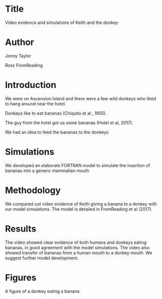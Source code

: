 # Title
Video evidence and simulations of Keith and the donkey

# Author
Jonny Taylor

Ross FromReading

# Introduction
We were on Ascension Island and there were a few wild donkeys who liked to hang around near the hotel.

Donkeys like to eat bananas (Chiquito et al., 1955).

The guy from the hotel got us some bananas (Hotel et al, 2017).

We had an idea to feed the bananas to the donkeys

# Simulations
We developed an elaborate FORTRAN model to simulate the insertion of bananas into a generic mammalian mouth

# Methodology
We compared out video evidence of Keith giving a banana to a donkey with our model simulations.
The model is detailed in FromReading et al (2017).

# Results
The video showed clear evidence of both humans and donkeys eating bananas, in good agreement with the model simulations.
The video also showed transfer of bananas from a human mouth to a donkey mouth. We suggest further model development.

# Figures
A figure of a donkey eating a banana